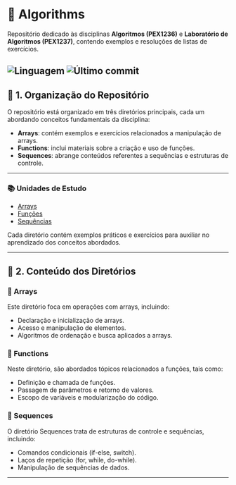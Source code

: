 # 📂 Algorithms

Repositório dedicado às disciplinas **Algoritmos (PEX1236)** e **Laboratório de Algoritmos (PEX1237)**, contendo exemplos e resoluções de listas de exercícios.

![Linguagem](https://img.shields.io/badge/linguagem-C-blue)
![Último commit](https://img.shields.io/github/last-commit/izalouyza/Algorithms)
---

## 📌 1. Organização do Repositório
O repositório está organizado em três diretórios principais, cada um abordando conceitos fundamentais da disciplina:

- **Arrays**: contém exemplos e exercícios relacionados a manipulação de arrays.
- **Functions**: inclui materiais sobre a criação e uso de funções.
- **Sequences**: abrange conteúdos referentes a sequências e estruturas de controle.

---

### 📚 Unidades de Estudo

- [Arrays](./Arrays/)
- [Funções](./Functions/)
- [Sequências](./Sequences/)

Cada diretório contém exemplos práticos e exercícios para auxiliar no aprendizado dos conceitos abordados.

---

## 📝 2. Conteúdo dos Diretórios

### 🔹 Arrays
Este diretório foca em operações com arrays, incluindo:

- Declaração e inicialização de arrays.
- Acesso e manipulação de elementos.
- Algoritmos de ordenação e busca aplicados a arrays.

### 🔹 Functions
Neste diretório, são abordados tópicos relacionados a funções, tais como:

- Definição e chamada de funções.
- Passagem de parâmetros e retorno de valores.
- Escopo de variáveis e modularização do código.

### 🔹 Sequences
O diretório Sequences trata de estruturas de controle e sequências, incluindo:

- Comandos condicionais (if-else, switch).
- Laços de repetição (for, while, do-while).
- Manipulação de sequências de dados.

---



